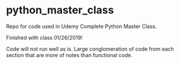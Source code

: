 # python_master_class
Repo for code used in Udemy Complete Python Master Class.

Finished with class 01/26/2019!

Code will not run well as is. Large conglomeration of code from each section that are more of notes than functional code.
